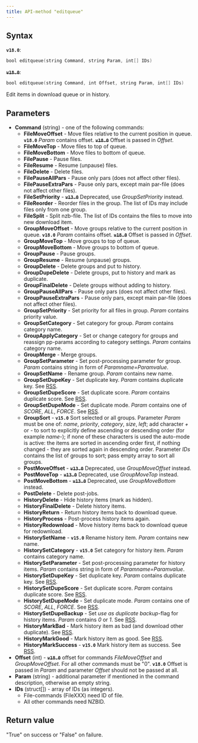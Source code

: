 ```yaml
---
title: API-method "editqueue"
---
```

## Syntax
**`v18.0`**:
```swift
bool editqueue(string Command, string Param, int[] IDs) 
```
**~~`v18.0`~~**:
```swift
bool editqueue(string Command, int Offset, string Param, int[] IDs) 
```

Edit items in download queue or in history.

## Parameters
- **Command** (string) - one of the following commands:
	- **FileMoveOffset** - Move files relative to the current position in queue. **`v18.0`** *Param* contains offset. **~~`v18.0`~~** Offset is passed in *Offset*.
	- **FileMoveTop** - Move files to top of queue.
	- **FileMoveBottom** - Move files to bottom of queue.
	- **FilePause** - Pause files.
	- **FileResume** - Resume (unpause) files.
	- **FileDelete** - Delete files.
	- **FilePauseAllPars** - Pause only pars (does not affect other files).
	- **FilePauseExtraPars** - Pause only pars, except main par-file (does not affect other files).
	- **FileSetPriority** - **~~`v13.0`~~** Deprecated, use *GroupSetPriority* instead.
	- **FileReorder** - Reorder files in the group. The list of IDs may include files only from one group.
	- **FileSplit** - Split nzb-file. The list of IDs contains the files to move into new download item.
	- **GroupMoveOffset** - Move groups relative to the current position in queue. **`v18.0`** *Param* contains offset. **~~`v18.0`~~** Offset is passed in *Offset*.
	- **GroupMoveTop** - Move groups to top of queue.
	- **GroupMoveBottom** - Move groups to bottom of queue.
	- **GroupPause** - Pause groups.
	- **GroupResume** - Resume (unpause) groups.
	- **GroupDelete** - Delete groups and put to history.
	- **GroupDupeDelete** - Delete groups, put to history and mark as duplicate.
	- **GroupFinalDelete** - Delete groups without adding to history.
	- **GroupPauseAllPars** - Pause only pars (does not affect other files).
	- **GroupPauseExtraPars** - Pause only pars, except main par-file (does not affect other files).
	- **GroupSetPriority** - Set priority for all files in group. *Param* contains priority value. 
	- **GroupSetCategory** - Set category for group. *Param* contains category name. 
	- **GroupApplyCategory** - Set or change category for groups and reassign pp-params according to category settings.  *Param* contains category name.
	- **GroupMerge** - Merge groups.
	- **GroupSetParameter** - Set post-processing parameter for group. *Param* contains string in form of *Paramname=Paramvalue*.
	- **GroupSetName** - Rename group. *Param* contains new name. 
	- **GroupSetDupeKey** - Set duplicate key. *Param* contains duplicate key. See [RSS](RSS).
	- **GroupSetDupeScore** - Set duplicate score. *Param* contains duplicate score. See [RSS](RSS).
	- **GroupSetDupeMode** - Set duplicate mode. *Param* contains one of *SCORE*, *ALL*, *FORCE*. See [RSS](RSS).
	- **GroupSort** - **`v15.0`** Sort selected or all groups. Parameter *Param* must be one of: *name*, *priority*, *category*, *size*, *left*; add character *+* or *-* to sort to explicitly define ascending or descending order (for example *name-*); if none of these characters is used the auto-mode is active: the items are sorted in ascending order first, if nothing changed - they are sorted again in descending order. Parameter *IDs* contains the list of groups to sort; pass empty array to sort all groups.
	- **PostMoveOffset** - **~~`v13.0`~~** Deprecated, use *GroupMoveOffset* instead.
	- **PostMoveTop** - **~~`v13.0`~~** Deprecated, use *GroupMoveTop* instead.
	- **PostMoveBottom** - **~~`v13.0`~~** Deprecated, use *GroupMoveBottom* instead.
	- **PostDelete** - Delete post-jobs.
	- **HistoryDelete** - Hide history items (mark as hidden).
	- **HistoryFinalDelete** - Delete history items.
	- **HistoryReturn** - Return history items back to download queue.
	- **HistoryProcess** - Post-process history items again.
	- **HistoryRedownload** - Move history items back to download queue for redownload.
	- **HistorySetName** - **`v15.0`** Rename history item. *Param* contains new name. 
	- **HistorySetCategory** - **`v15.0`** Set category for history item. *Param* contains category name. 
	- **HistorySetParameter** - Set post-processing parameter for history items. *Param* contains string in form of *Paramname=Paramvalue*.
	- **HistorySetDupeKey** - Set duplicate key. *Param* contains duplicate key. See [RSS](RSS).
	- **HistorySetDupeScore** - Set duplicate score. *Param* contains duplicate score. See [RSS](RSS).
	- **HistorySetDupeMode** - Set duplicate mode. *Param* contains one of *SCORE*, *ALL*, *FORCE*. See [RSS](RSS).
	- **HistorySetDupeBackup** - Set *use as duplicate backup*-flag for history items. *Param* contains *0* or *1*. See [RSS](RSS).
	- **HistoryMarkBad** - Mark history item as bad (and download other duplicate). See [RSS](RSS).
	- **HistoryMarkGood** - Mark history item as good. See [RSS](RSS).
	- **HistoryMarkSuccess** - **`v15.0`** Mark history item as success. See [RSS](RSS).
- **Offset** (int) - **~~`v18.0`~~** offset for commands *FileMoveOffset* and *GroupMoveOffset*. For all other commands must be "0". **`v18.0`** Offset is passed in *Param* and parameter *Offset* should not be passed at all.
- **Param** (string) - additional parameter if mentioned in the command description, otherwise an empty string.
- **IDs** (struct[]) - array of IDs (as integers).
  - File-commands (FileXXX) need ID of file.
  - All other commands need NZBID.

## Return value
"True" on success or "False" on failure.